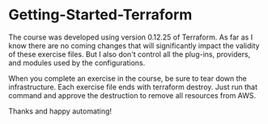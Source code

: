 # Getting-Started-Terraform
The course was developed using version 0.12.25 of Terraform. As far as I know there are no coming changes that will significantly impact the validity of these exercise files. But I also don't control all the plug-ins, providers, and modules used by the configurations.

When you complete an exercise in the course, be sure to tear down the infrastructure. Each exercise file ends with terraform destroy. Just run that command and approve the destruction to remove all resources from AWS.

Thanks and happy automating!
